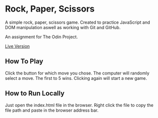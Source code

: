 # Rock, Paper, Scissors

A simple rock, paper, scissors game. Created to practice JavaScript and DOM manipulation aswell as working with Git and GitHub.

An assignment for The Odin Project.

[Live Version](https://tomahawk-jupiter.github.io/rock-paper-scissors/)

## How To Play

Click the button for which move you chose. The computer will randomly select a move. The first to 5 wins. Clicking again will start a new game.

## How to Run Locally

Just open the index.html file in the browser. Right click the file to copy the file path and paste in the browser address bar.
